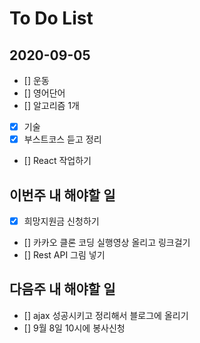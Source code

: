 # To Do List

## 2020-09-05

- [] 운동
- [] 영어단어
- [] 알고리즘 1개
- [x] 기술
- [x] 부스트코스 듣고 정리
- [] React 작업하기

## 이번주 내 해야할 일

- [x] 희망지원금 신청하기
- [] 카카오 클론 코딩 실행영상 올리고 링크걸기
- [] Rest API 그림 넣기

## 다음주 내 해야할 일

- [] ajax 성공시키고 정리해서 블로그에 올리기
- [] 9월 8일 10시에 봉사신청
